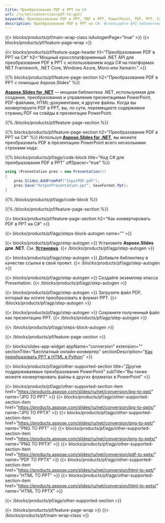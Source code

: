 ```yaml
---
title: Преобразование PDF в PPT на C#
url: /ru/net/conversion/pdf-to-ppt/
keywords: Преобразование PDF в PPT, PDF в PPT, PowerPoint, PDF, PPT, C# API, .NET Library
description: Преобразование PDF в PPT на C#. Используйте API библиотеки .NET для преобразования PDF в PowerPoint
---
```


{{< blocks/products/pf/main-wrap-class isAutogenPage="true" >}}
{{< blocks/products/pf/feature-page-wrap >}}

{{< blocks/products/pf/feature-page-header h1="Преобразование PDF в PPT на C#" h2="Мощный кроссплатформенный .NET API для преобразования PDF в PPT с использованием кода C# на платформах NET Framework, .NET Core, Windows Azure, Mono или Xamarin." >}}

{{% blocks/products/pf/feature-page-section h2="Преобразование PDF в PPT с помощью Aspose.Slides" %}}

[**Aspose.Slides for .NET**](https://products.aspose.com/slides/ru/net/) — мощная библиотека .NET, используемая для создания, преобразования и управления презентациями PowerPoint, PDF-файлами, HTML-документами, и другие файлы. Когда вы конвертируете PDF в PPT, вы, по сути, перемещаете содержимое страниц PDF на слайды в презентации PowerPoint.

{{% /blocks/products/pf/feature-page-section %}}


{{% blocks/products/pf/feature-page-section  h2="Преобразование PDF в PPT на C#" %}}
Используя [**Aspose.Slides for .NET**](https://products.aspose.com/slides/ru/net/), вы можете преобразовать PDF в презентацию PowerPoint всего несколькими строками кода:

{{% blocks/products/pf/agp/code-block title="Код С# для преобразования PDF в PPT" offSpacer="true" %}}
```cs
using (Presentation pres = new Presentation())
{
    pres.Slides.AddFromPdf("InputPDF.pdf");
    pres.Save("OutputPresentation.ppt", SaveFormat.Ppt);
}
```
{{% /blocks/products/pf/agp/code-block %}}

{{% /blocks/products/pf/feature-page-section %}}




{{< blocks/products/pf/feature-page-section  h2="Как конвертировать PDF в PPT на С#" >}}


{{< blocks/products/pf/agp/steps-block-autogen name="" >}}


{{< blocks/products/pf/agp/step-autogen >}}
Установите **Aspose.Slides для .NET**. См. [**Установка**](https://docs.aspose.com/slides/net/installation/).
{{< /blocks/products/pf/agp/step-autogen >}}

{{< blocks/products/pf/agp/step-autogen >}}
Добавьте библиотеку в качестве ссылки в свой проект.
{{< /blocks/products/pf/agp/step-autogen >}}

{{< blocks/products/pf/agp/step-autogen >}}
Создайте экземпляр класса Presentation.
{{< /blocks/products/pf/agp/step-autogen >}}

{{< blocks/products/pf/agp/step-autogen >}}
Загрузите файл PDF, который вы хотите преобразовать в формат PPT.
{{< /blocks/products/pf/agp/step-autogen >}}

{{< blocks/products/pf/agp/step-autogen >}}
Сохраните полученный файл как презентацию PPT.
{{< /blocks/products/pf/agp/step-autogen >}}


{{< /blocks/products/pf/agp/steps-block-autogen >}}


{{< /blocks/products/pf/feature-page-section >}}




{{< blocks/slides-app-widget  appName="conversion" extension="" sectionTitle="Бесплатный онлайн-конвертер" sectionDescription="[Как преобразовать PPT в HTML в Python](https://products.aspose.com/slides/ru/en/python-net/conversion/ppt-to-html/)" >}}

{{< blocks/products/pf/agp/other-supported-section title="Другие поддерживаемые преобразования PowerPoint" subTitle="Вы также можете конвертировать файлы в других форматах в PowerPoint" >}}

{{< blocks/products/pf/agp/other-supported-section-item href="https://products.aspose.com/slides/ru/net/conversion/jpg-to-ppt/" name="JPG TO PPT" >}}
{{< blocks/products/pf/agp/other-supported-section-item href="https://products.aspose.com/slides/ru/net/conversion/jpg-to-pptx/" name="JPG TO PPTX" >}}
{{< blocks/products/pf/agp/other-supported-section-item href="https://products.aspose.com/slides/ru/net/conversion/png-to-ppt/" name="PNG TO PPT" >}}
{{< blocks/products/pf/agp/other-supported-section-item href="https://products.aspose.com/slides/ru/net/conversion/png-to-pptx/" name="PNG TO PPTX" >}}
{{< blocks/products/pf/agp/other-supported-section-item href="https://products.aspose.com/slides/ru/net/conversion/pdf-to-pptx/" name="PDF TO PPTX" >}}
{{< blocks/products/pf/agp/other-supported-section-item href="https://products.aspose.com/slides/ru/net/conversion/html-to-ppt/" name="HTML TO PPT" >}}
{{< blocks/products/pf/agp/other-supported-section-item href="https://products.aspose.com/slides/ru/net/conversion/html-to-pptx/" name="HTML TO PPTX" >}}


{{< /blocks/products/pf/agp/other-supported-section >}}

{{< /blocks/products/pf/feature-page-wrap >}}
{{< /blocks/products/pf/main-wrap-class >}}